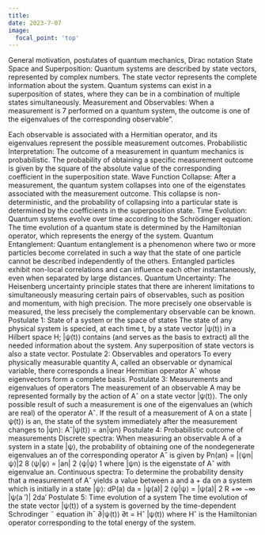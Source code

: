 ```yaml
---
title: 
date: 2023-7-07
image:
  focal_point: 'top'
---
```


General motivation, postulates of quantum mechanics, Dirac notation
State Space and Superposition: Quantum systems are described by state vectors, represented by
complex numbers. The state vector represents the complete information about the system.
Quantum systems can exist in a superposition of states, where they can be in a combination of
multiple states simultaneously. Measurement and Observables: When a measurement is
7
performed on a quantum system, the outcome is one of the eigenvalues of the corresponding
observable”.

<!--more-->

Each observable is associated with a Hermitian operator, and its eigenvalues
represent the possible measurement outcomes. Probabilistic Interpretation: The outcome of a
measurement in quantum mechanics is probabilistic. The probability of obtaining a specific
measurement outcome is given by the square of the absolute value of the corresponding
coefficient in the superposition state. Wave Function Collapse: After a measurement, the
quantum system collapses into one of the eigenstates associated with the measurement
outcome. This collapse is non-deterministic, and the probability of collapsing into a particular
state is determined by the coefficients in the superposition state. Time Evolution: Quantum
systems evolve over time according to the Schrödinger equation. The time evolution of a
quantum state is determined by the Hamiltonian operator, which represents the energy of the
system. Quantum Entanglement: Quantum entanglement is a phenomenon where two or more
particles become correlated in such a way that the state of one particle cannot be described
independently of the others. Entangled particles exhibit non-local correlations and can
influence each other instantaneously, even when separated by large distances. Quantum
Uncertainty: The Heisenberg uncertainty principle states that there are inherent limitations to
simultaneously measuring certain pairs of observables, such as position and momentum, with
high precision. The more precisely one observable is measured, the less precisely the
complementary observable can be known.
Postulate 1: State of a system or the space of states The state of any physical system is specied,
at each time t, by a state vector |ψ(t)⟩ in a Hilbert space H; |ψ(t)⟩ contains (and serves as the basis
to extract) all the needed information about the system. Any superposition of state vectors is
also a state vector. Postulate 2: Observables and operators To every physically measurable
quantity A, called an observable or dynamical variable, there corresponds a linear Hermitian
operator Aˆ whose eigenvectors form a complete basis. Postulate 3: Measurements and
eigenvalues of operators The measurement of an observable A may be represented formally by
the action of Aˆ on a state vector |ψ(t)⟩. The only possible result of such a measurement is one of
the eigenvalues an (which are real) of the operator Aˆ. If the result of a measurement of A on a
state |ψ(t)⟩ is an, the state of the system immediately after the measurement changes to |ψn⟩:
Aˆ|ψ(t)⟩ = an|ψn⟩ Postulate 4: Probabilistic outcome of measurements Discrete spectra: When
measuring an observable A of a system in a state |ψ⟩, the probability of obtaining one of the
nondegenerate eigenvalues an of the corresponding operator Aˆ is given by Pn(an) = |⟨ψn|ψ⟩|2
8
⟨ψ|ψ⟩ = |an| 2 ⟨ψ|ψ⟩ 1 where |ψn⟩ is the eigenstate of Aˆ with eigenvalue an. Continuous spectra:
To determine the probability density that a measurement of Aˆ yields a value between a and a +
da on a system which is initially in a state |ψ⟩: dP(a) da = |ψ(a)| 2 ⟨ψ|ψ⟩ = |ψ(a)| 2 R +∞ −∞ |ψ(a ′)|
2da′ Postulate 5: Time evolution of a system The time evolution of the state vector |ψ(t)⟩ of a
system is governed by the time-dependent Schrodinger ¨ equation ih¯ ∂|ψ(t)⟩ ∂t = Hˆ |ψ(t)⟩ where
Hˆ is the Hamiltonian operator corresponding to the total energy of the system.
